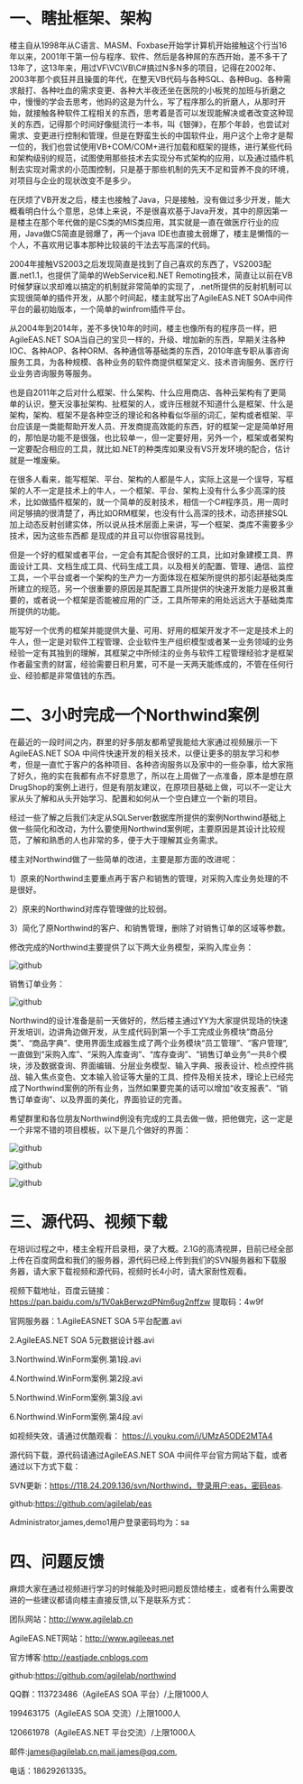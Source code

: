 一、瞎扯框架、架构
==================
  楼主自从1998年从C语言、MASM、Foxbase开始学计算机开始接触这个行当16年以来，2001年干第一份与程序、软件、然后是各种屌的东西开始，差不多干了13年了，这13年来，用过VF\VC\VB\C#搞过N多N多的项目，记得在2002年、2003年那个疯狂并且操蛋的年代，在整天VB代码与各种SQL、各种Bug、各种需求敲打、各种吐血的需求变更、各种大半夜还坐在医院的小板凳的加班与折磨之中，慢慢的学会去思考，他妈的这是为什么，写了程序那么的折磨人，从那时开始，就接触各种软件工程相关的东西，思考着是否可以发现能解决或者改变这种现关的东西，记得那个时间好像挺流行一本书，叫《银弹》，在那个年龄，也尝试对需求、变更进行控制和管理，但是在野蛮生长的中国软件业，用户这个上帝才是帮一位的，我们也尝试使用VB+COM/COM+进行加载和框架的提练，进行某些代码和架构级别的规范，试图使用那些技术去实现分布式架构的应用，以及通过插件机制去实现对需求的小范围控制，只是基于那些机制的先天不足和营养不良的环境，对项目与企业的现状改变不是多少。

  在厌烦了VB开发之后，楼主也接触了Java，只是接触，没有做过多少开发，能大概看明白什么个意思，总体上来说，不是很喜欢基于Java开发，其中的原因第一是楼主在那个年代做的是CS类的MIS类应用，其实就是一直在做医疗行业的应用，Java做CS简直是弱爆了，再一个java IDE也直接太弱爆了，楼主是懒惰的一个人，不喜欢用记事本那种比较装的干法去写高深的代码。
  
  2004年接触VS2003之后发现简直是找到了自己喜欢的东西了，VS2003配置.net1.1，也提供了简单的WebService和.NET Remoting技术，简直让以前在VB时候梦寐以求却难以搞定的机制就非常简单的实现了，.net所提供的反射机制可以实现很简单的插件开发，从那个时间起，楼主就写出了AgileEAS.NET SOA中间件平台的最初始版本，一个简单的winfrom插件平台。
  
  从2004年到2014年，差不多快10年的时间，楼主也像所有的程序员一样，把AgileEAS.NET SOA当自己的宝贝一样的，升级、增加新的东西，早期关注各种IOC、各种AOP、各种ORM、各种通信等基础类的东西，2010年底专职从事咨询服务工具，为各种规模、各种业务的软件商提供框架定义、技术咨询服务、医疗行业业务咨询服务等服务。
  
  也是自2011年之后对什么框架、什么架构、什么应用商店、各种云架构有了更简单的认识，整天没事扯架构、扯框架的人，或许压根就不知道什么是框架、什么是架构，架构、框架不是各种空泛的理论和各种看似华丽的词汇，架构或者框架、平台应该是一类能帮助开发人员、开发商提高效能的东西，好的框架一定是简单好用的，那怕是功能不是很强，也比较单一，但一定要好用，另外一个，框架或者架构一定要配合相应的工具，就比如.NET的种类库如果没有VS开发环境的配合，估计就是一堆废柴。
   
   在很多人看来，能写框架、平台、架构的人都是牛人，实际上这是一个误导，写框架的人不一定是技术上的牛人，一个框架、平台、架构上没有什么多少高深的技术，比如做插件框架的，就一个简单的反射技术，相信一个C#程序员，用一周时间足够搞的很清楚了，再比如ORM框架，也没有什么高深的技术，动态拼接SQL加上动态反射创建实体，所以说从技术层面上来讲，写一个框架、类库不需要多少技术，因为这些东西都 是现成的并且可以你很容易找到。
   
   但是一个好的框架或者平台，一定会有其配合很好的工具，比如对象建模工具、界面设计工具、文档生成工具、代码生成工具，以及相关的配置、管理、通信、监控工具，一个平台或者一个架构的生产力一方面体现在框架所提供的那引起基础类库所建立的规范，另一个很重要的原因是其配置工具所提供的快速开发能力是极其重要的，或者说一个框架是否能被应用的广泛，工具所带来的用处远远大于基础类库所提供的功能。
   
   能写好一个优秀的框架并能提供大量、可用、好用的框架开发才不一定是技术上的牛人，但一定是对软件工程管理、企业软件生产组织模型或者某一业务领域的业务经验一定有其独到的理解，其框架之中所倾注的业务与软件工程管理经验才是框架作者最宝贵的财富，经验需要日积月累，可不是一天两天能练成的，不管在任何行业、经验都是非常值钱的东西。

二、3小时完成一个Northwind案例
==================
  在最近的一段时间之内，群里的好多朋友都希望我能给大家通过视频展示一下AgileEAS.NET SOA 中间件快速开发的相关技术，以便让更多的朋友学习和参考，但是一直忙于客户的各种项目、各种咨询服务以及家中的一些杂事，给大家拖了好久，拖的实在我都有点不好意思了，所以在上周做了一点准备，原本是想在原DrugShop的案例上进行，但是有朋友建议，在原项目基础上做，可以不一定让大家从头了解和从头开始学习、配置和如何从一个空白建立一个新的项目。
  
  经过一些了解之后我们决定从SQLServer数据库所提供的案例Northwind基础上做一些简化和改动，为什么要使用Northwind案例呢，主要原因是其设计比较规范，了解和熟悉的人也非常的多，便于大于理解其业务需求。
  
  楼主对Northwind做了一些简单的改进，主要是那方面的改进呢：

   1）原来的Northwind主要重点再于客户和销售的管理，对采购入库业务处理的不是很好。
    
   2）原来的Northwind对库存管理做的比较弱。
    
   3）简化了原Northwind的客户、和销售管理，删除了对销售订单的区域等参数。
    
   修改完成的Northwind主要提供了以下两大业务模型，采购入库业务：
      
![github](https://github.com/agilelab/northwind/blob/master/Documents/Northwind1.png "northwind")  
 
  销售订单业务：

![github](https://github.com/agilelab/northwind/blob/master/Documents/Northwind2.png "northwind")  

  Northwind的设计准备是前一天做好的，然后楼主通过YY为大家提供现场的快速开发培训，边讲角边做开发，从生成代码到第一个手工完成业务模块“商品分类”、“商品字典”、使用界面生成器生成了两个业务模块“员工管理”、“客户管理”,一直做到“采购入库”、“采购入库查询”、“库存查询”、“销售订单业务”一共8个模块，涉及数据查询、界面编辑、分层业务模型、输入字典、报表设计、检点控件挑战、输入焦点变色、文本输入验证等大量的工具、控件及相关技术，理论上已经完成了Northwind案例的所有业务，当然如果要完美的话可以增加“收支报表”、“销售订单查询”、以及界面的美化，界面验证的完善。

  希望群里和各位朋友Northwind例没有完成的工具去做一做，把他做完，这一定是一个非常不错的项目模板，以下是几个做好的界面：

![github](https://github.com/agilelab/northwind/blob/master/Documents/Northwind3.png "northwind")  

![github](https://github.com/agilelab/northwind/blob/master/Documents/Northwind4.png "northwind")  

![github](https://github.com/agilelab/northwind/blob/master/Documents/Northwind5.png "northwind")  

三、源代码、视频下载
==================

  在培训过程之中，楼主全程开启录相，录了大概。2.1G的高清视屏，目前已经全部上传在百度网盘和我们的服务器，源代码已经上传到我们的SVN服务器和下载服务器，请大家下载视频和源代码，视频时长4小时，请大家耐性观看。
  
  视频下载地址，百度云链接：https://pan.baidu.com/s/1V0akBerwzdPNm6ug2nffzw 提取码：4w9f 

  官网服务器：1.AgileEASNET SOA 5平台配置.avi

  2.AgileEAS.NET SOA 5元数据设计器.avi

  3.Northwind.WinForm案例.第1段.avi

  4.Northwind.WinForm案例.第2段.avi

  5.Northwind.WinForm案例.第3段.avi

  6.Northwind.WinForm案例.第4段.avi
  
  如视频失效，请通过优酷观看：
  https://i.youku.com/i/UMzA5ODE2MTA4

  源代码下载，源代码请通过AgileEAS.NET SOA 中间件平台官方网站下载，或者通过以下方式下载：

  SVN更新：https://118.24.209.136/svn/Northwind，登录用户:eas，密码eas.

  github:https://github.com/agilelab/eas

  Administrator,james,demo1用户登录密码均为：sa

四、问题反馈
==================
  
  麻烦大家在通过视频进行学习的时候能及时把问题反馈给楼主，或者有什么需要改进的一些建议都请向楼主直接反馈,以下是联系方式：

团队网站：http://www.agilelab.cn

AgileEAS.NET网站：http://www.agileeas.net

官方博客:http://eastjade.cnblogs.com

github:https://github.com/agilelab/northwind 

QQ群：113723486（AgileEAS SOA 平台）/上限1000人

199463175（AgileEAS SOA 交流）/上限1000人

120661978（AgileEAS.NET 平台交流）/上限1000人

邮件:james@agilelab.cn,mail.james@qq.com,

电话：18629261335。
